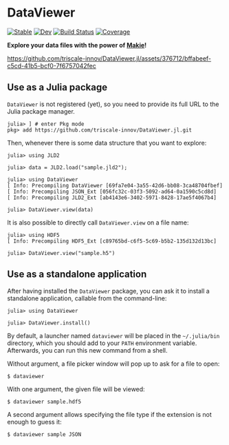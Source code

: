 # DataViewer

[![Stable](https://img.shields.io/badge/docs-stable-blue.svg)](https://triscale-innov.github.io/DataViewer.jl/stable/)
[![Dev](https://img.shields.io/badge/docs-dev-blue.svg)](https://triscale-innov.github.io/DataViewer.jl/dev/)
[![Build Status](https://github.com/triscale-innov/DataViewer.jl/actions/workflows/CI.yml/badge.svg?branch=main)](https://github.com/triscale-innov/DataViewer.jl/actions/workflows/CI.yml?query=branch%3Amain)
[![Coverage](https://codecov.io/gh/triscale-innov/DataViewer.jl/branch/main/graph/badge.svg)](https://codecov.io/gh/triscale-innov/DataViewer.jl)

**Explore your data files with the power of [Makie](https://docs.makie.org/stable/)!**

https://github.com/triscale-innov/DataViewer.jl/assets/376712/bffabeef-c5cd-41b5-bcf0-7f6757042fec

## Use as a Julia package

`DataViewer` is not registered (yet), so you need to provide its full URL to the Julia package manager.

```julia-repl
julia> ] # enter Pkg mode
pkg> add https://github.com/triscale-innov/DataViewer.jl.git
```

Then, whenever there is some data structure that you want to explore:
```julia-repl
julia> using JLD2

julia> data = JLD2.load("sample.jld2");

julia> using DataViewer
[ Info: Precompiling DataViewer [69fa7e04-3a55-42d6-bb08-3ca48704fbef]
[ Info: Precompiling JSON_Ext [056fc32c-03f3-5092-ad64-0a1590c5cd8d]
[ Info: Precompiling JLD2_Ext [ab4143e6-3402-5971-8428-17ae5f4067b4]

julia> DataViewer.view(data)
```

It is also possible to directly call `DataViewer.view` on a file name:
```julia-repl
julia> using HDF5
[ Info: Precompiling HDF5_Ext [c89765bd-c6f5-5c69-b5b2-135d132d13bc]

julia> DataViewer.view("sample.h5")
```

## Use as a standalone application

After having installed the `DataViewer` package, you can ask it to install a standalone application, callable from the command-line:

```julia-repl
julia> using DataViewer

julia> DataViewer.install()
```

By default, a launcher named `dataviewer` will be placed in the `~/.julia/bin` directory, which you should add to your `PATH` environment variable. Afterwards, you can run this new command from a shell.

Without argument, a file picker window will pop up to ask for a file to open:
```shell
$ dataviewer
```

With one argument, the given file will be viewed:
```shell
$ dataviewer sample.hdf5
```

A second argument allows specifying the file type if the extension is not enough to guess it:
```shell
$ dataviewer sample JSON
```
